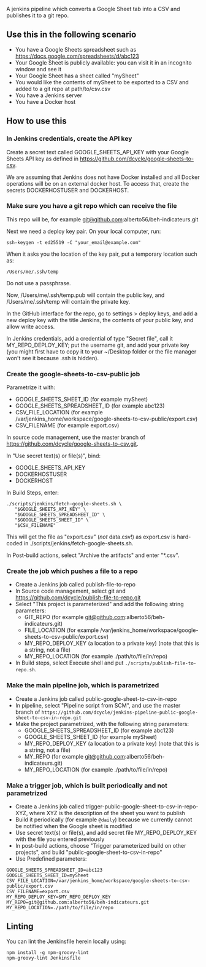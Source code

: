 A jenkins pipeline which converts a Google Sheet tab into a CSV and publishes it to a git repo.

Use this in the following scenario
-----

* You have a Google Sheets spreadsheet such as https://docs.google.com/spreadsheets/d/abc123
* Your Google Sheet is publicly available: you can visit it in an incognito window and see it
* Your Google Sheet has a sheet called "mySheet"
* You would like the contents of mySheet to be exported to a CSV and added to a git repo at path/to/csv.csv
* You have a Jenkins server
* You have a Docker host

How to use this
-----

### In Jenkins credentials, create the API key

Create a secret text called GOOGLE_SHEETS_API_KEY with your Google Sheets API key as defined in https://github.com/dcycle/google-sheets-to-csv.

We are assuming that Jenkins does not have Docker installed and all Docker operations will be on an external docker host. To access that, create the secrets DOCKERHOSTUSER and DOCKERHOST.

### Make sure you have a git repo which can receive the file

This repo will be, for example git@github.com:alberto56/beh-indicateurs.git

Next we need a deploy key pair. On your local computer, run:

    ssh-keygen -t ed25519 -C "your_email@example.com"

When it asks you the location of the key pair, put a temporary location such as:

    /Users/me/.ssh/temp

Do not use a passphrase.

Now, /Users/me/.ssh/temp.pub will contain the public key, and /Users/me/.ssh/temp will contain the private key.

In the GitHub interface for the repo, go to settings > deploy keys, and add a new deploy key with the title Jenkins, the contents of your public key, and allow write access.

In Jenkins credentials, add a credential of type "Secret file", call it MY_REPO_DEPLOY_KEY; put the username git, and add your private key (you might first have to copy it to your ~/Desktop folder or the file manager won't see it because .ssh is hidden).

### Create the google-sheets-to-csv-public job

Parametrize it with:

* GOOGLE_SHEETS_SHEET_ID (for example mySheet)
* GOOGLE_SHEETS_SPREADSHEET_ID (for example abc123)
* CSV_FILE_LOCATION (for example /var/jenkins_home/workspace/google-sheets-to-csv-public/export.csv)
* CSV_FILENAME (for example export.csv)

In source code management, use the master branch of https://github.com/dcycle/google-sheets-to-csv.git.

In "Use secret text(s) or file(s)", bind:

* GOOGLE_SHEETS_API_KEY
* DOCKERHOSTUSER
* DOCKERHOST

In Build Steps, enter:

    ./scripts/jenkins/fetch-google-sheets.sh \
       "$GOOGLE_SHEETS_API_KEY" \
       "$GOOGLE_SHEETS_SPREADSHEET_ID" \
       "$GOOGLE_SHEETS_SHEET_ID" \
       "$CSV_FILENAME"

This will get the file as "export.csv" (*not* data.csv!) as export.csv is hard-coded in ./scripts/jenkins/fetch-google-sheets.sh.

In Post-build actions, select "Archive the artifacts" and enter "*.csv".

### Create the job which pushes a file to a repo

* Create a Jenkins job called publish-file-to-repo
* In Source code management, select git and https://github.com/dcycle/publish-file-to-repo.git
* Select "This project is parameterized" and add the following string parameters:
  * GIT_REPO (for example git@github.com:alberto56/beh-indicateurs.git)
  * FILE_LOCATION (for example /var/jenkins_home/workspace/google-sheets-to-csv-public/export.csv)
  * MY_REPO_DEPLOY_KEY (a location to a private key) (note that this is a string, not a file)
  * MY_REPO_LOCATION (for example ./path/to/file/in/repo)
* In Build steps, select Execute shell and put `./scripts/publish-file-to-repo.sh`.

### Make the main pipeline job, which is parametrized

* Create a Jenkins job called public-google-sheet-to-csv-in-repo
* In pipeline, select "Pipeline script from SCM", and use the master branch of `https://github.com/dcycle/jenkins-pipeline-public-google-sheet-to-csv-in-repo.git`
* Make the project parametrized, with the following string parameters:
  * GOOGLE_SHEETS_SPREADSHEET_ID (for example abc123)
  * GOOGLE_SHEETS_SHEET_ID (for example mySheet)
  * MY_REPO_DEPLOY_KEY (a location to a private key) (note that this is a string, not a file)
  * MY_REPO (for example git@github.com:alberto56/beh-indicateurs.git)
  * MY_REPO_LOCATION (for example ./path/to/file/in/repo)

### Make a trigger job, which is built periodically and not parametrized

* Create a Jenkins job called trigger-public-google-sheet-to-csv-in-repo-XYZ, where XYZ is the description of the sheet you want to publish
* Build it periodically (for example `@daily`) because we currently cannot be notified when the Google sheet is modified
* Use secret text(s) or file(s), and add secret file MY_REPO_DEPLOY_KEY with the file you entered previously
* In post-build actions, choose "Trigger parameterized build on other projects", and build "public-google-sheet-to-csv-in-repo"
* Use Predefined parameters:

```
GOOGLE_SHEETS_SPREADSHEET_ID=abc123
GOOGLE_SHEETS_SHEET_ID=mySheet
CSV_FILE_LOCATION=/var/jenkins_home/workspace/google-sheets-to-csv-public/export.csv
CSV_FILENAME=export.csv
MY_REPO_DEPLOY_KEY=$MY_REPO_DEPLOY_KEY
MY_REPO=git@github.com:alberto56/beh-indicateurs.git
MY_REPO_LOCATION=./path/to/file/in/repo
```

Linting
-----

You can lint the Jenkinsfile herein locally using:

    npm install -g npm-groovy-lint
    npm-groovy-lint Jenkinsfile
